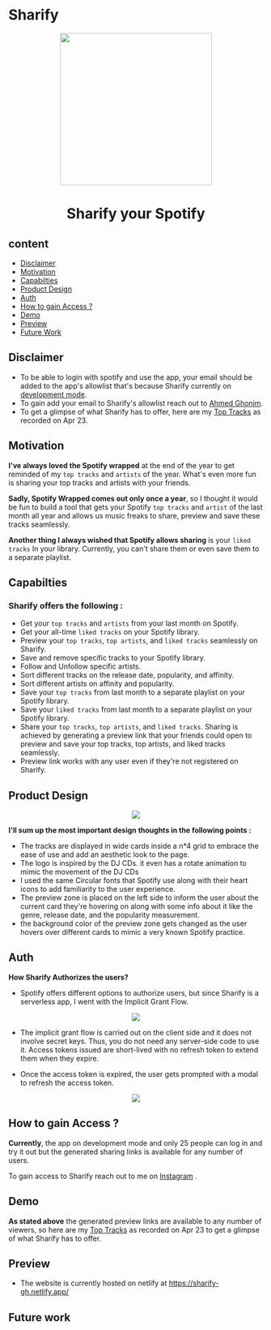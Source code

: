 # Sharify

<p align="center"> 
  <img src="https://user-images.githubusercontent.com/65967989/233854956-300c21e4-cbc6-4fd4-a9b8-613ce8ccfe24.png" style="width: 300px; height: 300px;"/>
</p>
<p align="center"> 
  <h1 align="center">Sharify your Spotify</h1>
</p>


## content
 - [Disclaimer](https://github.com/A-bahaa/Sharify-Documentation#disclaimer) 
 - [Motivation](https://github.com/A-bahaa/Sharify-Documentation#motivation) 
 - [Capabilties](https://github.com/A-bahaa/Sharify-Documentation#capabilties)
 - [Product Design](https://github.com/A-bahaa/Sharify-Documentation#product-design)
 - [Auth](https://github.com/A-bahaa/Sharify-Documentation#auth)
 - [How to gain Access ?](https://github.com/A-bahaa/Sharify-Documentation#how-to-gain-access-) 
 - [Demo](https://github.com/A-bahaa/Sharify-Documentation#demo)
 - [Preview](https://github.com/A-bahaa/Sharify-Documentation#preview)
 - [Future Work](https://github.com/A-bahaa/Sharify-Documentation#future-work) 

## Disclaimer
 - To be able to login with spotify and use the app, your email should be added to the app's allowlist that's because Sharify currently on [development mode](https://developer.spotify.com/documentation/web-api/concepts/quota-modes#:~:text=App%20Settings%3A-,Development%20mode,-Newly%2Dcreated%20apps).
 - To gain add your email to Sharify's allowlist reach out to [Ahmed Ghonim](https://www.linkedin.com/in/ahmed-ghonim-6643251a4/).
 - To get a glimpse of what Sharify has to offer, here are my [Top Tracks](https://sharify-gh.netlify.app/TopTracks?id=6445850d1394f9ebb95f670d) as recorded on Apr 23.
 
 
 ## Motivation
 
 **I've always loved the Spotify wrapped** at the end of the year to get reminded of my `top tracks` and `artists` of the year. What's even more fun is sharing your top tracks and artists with your friends. 
 
 **Sadly, Spotify Wrapped comes out only once a year**, so I thought it would be fun to build a tool that gets your Spotify `top tracks` and `artist` of the last month all year and allows us music freaks to share, preview and save these tracks seamlessly.
 
 **Another thing I always wished that Spotify allows sharing** is your `liked tracks` In your library. Currently, you can't share them or even save them to a separate playlist.
 
 ## Capabilties
 
### **Sharify offers the following :**
- Get your `top tracks` and `artists` from your last month on Spotify.
- Get your all-time `liked tracks` on your Spotify library.
- Preview your `top tracks`, `top artists`, and `liked tracks` seamlessly on Sharify.
- Save and remove specific tracks to your Spotify library.
- Follow and Unfollow specific artists.
- Sort different tracks on the release date, popularity, and affinity.
- Sort different artists on affinity and popularity.
- Save your `top tracks` from last month to a separate playlist on your Spotify library.
- Save your `liked tracks` from last month to a separate playlist on your Spotify library.
- Share your `top tracks`, `top artists`, and `liked tracks`. Sharing is achieved by generating a preview link that your friends could open to preview and save your top tracks, top artists, and liked tracks seamlessly.
- Preview link works with any user even if they're not registered on Sharify.


## Product Design

<p align="center"> 
  <img src="https://user-images.githubusercontent.com/65967989/233859149-7caa24cc-534e-41cc-a0c6-d5d064a2cc21.png" />
</p>

**I'll sum up the most important design thoughts in the following points :**

- The tracks are displayed in wide cards inside a n*4 grid to embrace the ease of use and add an aesthetic look to the page.
- The logo is inspired by the DJ CDs. it even has a rotate animation to mimic the movement of the DJ CDs 
- I used the same Circular fonts that Spotify use along with their heart icons to add familiarity to the user experience.
- The preview zone is placed on the left side to inform the user about the current card they're hovering on along with some info about it like the genre, release date, and the popularity measurement.
- the background color of the preview zone gets changed as the user hovers over different cards to mimic a very known Spotify practice.




## Auth

**How Sharify Authorizes the users?**

- Spotify offers different options to authorize users, but since Sharify is a serverless app, I went with the Implicit Grant Flow. 
<p align="center"> 
  <img src="https://user-images.githubusercontent.com/65967989/233858341-717911a2-a728-475e-9206-c8fbd3ee11e7.png" />
</p>


- The implicit grant flow is carried out on the client side and it does not involve secret keys. Thus, you do not need any server-side code to use it. Access tokens issued are short-lived with no refresh token to extend them when they expire.

- Once the access token is expired, the user gets prompted with a modal to refresh the access token.

<p align="center"> 
  <img src="https://user-images.githubusercontent.com/65967989/233858332-ad34b5f3-7fea-42c1-92fb-3b6f55926c03.png" />
</p>

## How to gain Access ?

**Currently**, the app on development mode and only 25 people can log in and try it out but the generated sharing links is available for any number of users.

To gain access to Sharify reach out to me on [Instagram](https://www.instagram.com/ghonimzz/) .


## Demo 

**As stated above** the generated preview links are available to any number of viewers, so here are my [Top Tracks](https://sharify-gh.netlify.app/TopTracks?id=6445850d1394f9ebb95f670d) as recorded on Apr 23 to get a glimpse of what Sharify has to offer.



## Preview
- The website is currently hosted on netlify at https://sharify-gh.netlify.app/

## Future work


